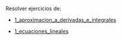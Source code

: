 Resolver ejercicios de:

* [1_aproximacion_a_derivadas_e_integrales](https://github.com/ITAM-DS/Propedeutico/blob/master/Python/clases/2_calculo_DeI/1_aproximacion_a_derivadas_e_integrales.ipynb)

* [1_ecuaciones_lineales](https://github.com/ITAM-DS/Propedeutico/blob/master/Python/clases/3_algebra_lineal/1_ecuaciones_lineales.ipynb)
